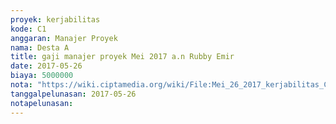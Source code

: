 ```yaml
---
proyek: kerjabilitas
kode: C1
anggaran: Manajer Proyek
nama: Desta A
title: gaji manajer proyek Mei 2017 a.n Rubby Emir
date: 2017-05-26
biaya: 5000000
nota: "https://wiki.ciptamedia.org/wiki/File:Mei_26_2017_kerjabilitas_C1_gaji_manajer_proyek_rubby907.jpg"
tanggalpelunasan: 2017-05-26
notapelunasan:
---
```

